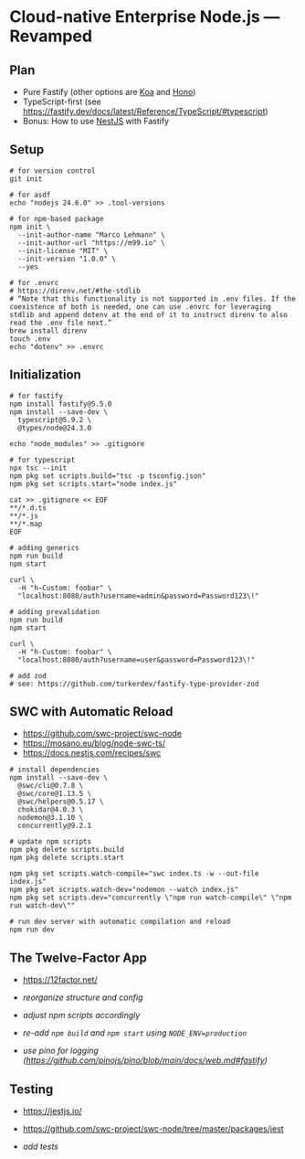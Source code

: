 # Cloud-native Enterprise Node.js — Revamped

## Plan

- Pure Fastify (other options are [Koa](https://koajs.com/) and [Hono](https://hono.dev/))
- TypeScript-first (see <https://fastify.dev/docs/latest/Reference/TypeScript/#typescript>)
- Bonus: How to use [NestJS](https://nestjs.com/) with Fastify

## Setup

```shell
# for version control
git init

# for asdf
echo "nodejs 24.6.0" >> .tool-versions

# for npm-based package
npm init \
  --init-author-name "Marco Lehmann" \
  --init-author-url "https://m99.io" \
  --init-license "MIT" \
  --init-version "1.0.0" \
  --yes

# for .envrc
# https://direnv.net/#the-stdlib
# “Note that this functionality is not supported in .env files. If the coexistence of both is needed, one can use .envrc for leveraging stdlib and append dotenv at the end of it to instruct direnv to also read the .env file next.”
brew install direnv
touch .env
echo "dotenv" >> .envrc
```

## Initialization

```shell
# for fastify
npm install fastify@5.5.0
npm install --save-dev \
  typescript@5.9.2 \
  @types/node@24.3.0

echo "node_modules" >> .gitignore

# for typescript
npx tsc --init
npm pkg set scripts.build="tsc -p tsconfig.json"
npm pkg set scripts.start="node index.js"

cat >> .gitignore << EOF
**/*.d.ts
**/*.js
**/*.map
EOF

# adding generics
npm run build
npm start

curl \
  -H "h-Custom: foobar" \
  "localhost:8080/auth?username=admin&password=Password123\!"

# adding prevalidation
npm run build
npm start

curl \
  -H "h-Custom: foobar" \
  "localhost:8080/auth?username=user&password=Password123\!"

# add zod
# see: https://github.com/turkerdev/fastify-type-provider-zod
```

## SWC with Automatic Reload

- <https://github.com/swc-project/swc-node>
- <https://mosano.eu/blog/node-swc-ts/>
- <https://docs.nestjs.com/recipes/swc>

```shell
# install dependencies
npm install --save-dev \
  @swc/cli@0.7.8 \
  @swc/core@1.13.5 \
  @swc/helpers@0.5.17 \
  chokidar@4.0.3 \
  nodemon@3.1.10 \
  concurrently@9.2.1

# update npm scripts
npm pkg delete scripts.build
npm pkg delete scripts.start

npm pkg set scripts.watch-compile="swc index.ts -w --out-file index.js"
npm pkg set scripts.watch-dev="nodemon --watch index.js"
npm pkg set scripts.dev="concurrently \"npm run watch-compile\" \"npm run watch-dev\""

# run dev server with automatic compilation and reload
npm run dev
```

## The Twelve-Factor App

- <https://12factor.net/>

- _reorganize structure and config_
- _adjust npm scripts accordingly_
- _re-add `npm build` and `npm start` using `NODE_ENV=production`_
- _use pino for logging (https://github.com/pinojs/pino/blob/main/docs/web.md#fastify)_

## Testing

- <https://jestjs.io/>
- <https://github.com/swc-project/swc-node/tree/master/packages/jest>

- _add tests_
